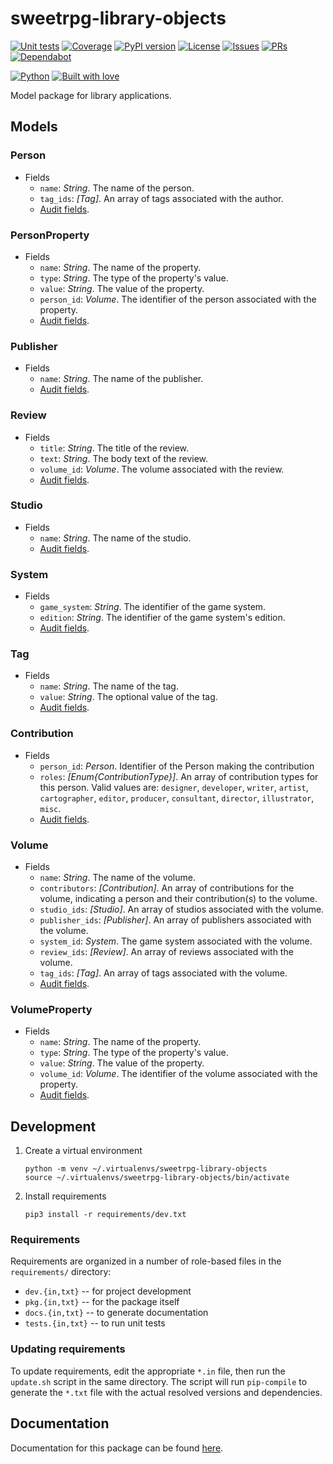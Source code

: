 # sweetrpg-library-objects

[![Unit tests](https://github.com/sweetrpg/library-objects/actions/workflows/python-ci.yml/badge.svg)](https://github.com/sweetrpg/library-objects/actions/workflows/python-ci.yml)
[![Coverage](https://github.com/sweetrpg/library-objects/blob/develop/coverage.svg)](https://github.com/sweetrpg/library-objects)
[![PyPI version](https://badgen.net/pypi/v/sweetrpg-library-objects)](https://pypi.org/project/sweetrpg-library-objects)
[![License](https://img.shields.io/github/license/sweetrpg/library-objects.svg)](https://img.shields.io/github/license/sweetrpg/library-objects.svg)
[![Issues](https://img.shields.io/github/issues/sweetrpg/library-objects.svg)](https://img.shields.io/github/issues/sweetrpg/library-objects.svg)
[![PRs](https://img.shields.io/github/issues-pr/sweetrpg/library-objects.svg)](https://img.shields.io/github/issues-pr/sweetrpg/library-objects.svg)
[![Dependabot](https://badgen.net/github/dependabot/sweetrpg/library-objects)](https://badgen.net/github/dependabot/sweetrpg/library-objects)

[![Python](https://img.shields.io/badge/Python-3776AB?style=for-the-badge&logo=python&logoColor=white)](https://img.shields.io/badge/Python-3776AB?style=for-the-badge&logo=python&logoColor=white)
[![Built with love](https://ForTheBadge.com/images/badges/built-with-love.svg)](https://ForTheBadge.com/images/badges/built-with-love.svg)

Model package for library applications.

## Models

<a name="#person"></a>
### Person

* Fields
    * `name`: *String*. The name of the person.
    * `tag_ids`: *[Tag]*. An array of tags associated with the author.
    * [Audit fields](https://github.com/sweetrpg/design/blob/master/README.md#audit).

<a name="#personproperty"></a>
### PersonProperty

* Fields
    * `name`: *String*. The name of the property.
    * `type`: *String*. The type of the property's value.
    * `value`: *String*. The value of the property.
    * `person_id`: *Volume*. The identifier of the person associated with the property.
    * [Audit fields](https://github.com/sweetrpg/design/blob/master/README.md#audit).

<a name="#publisher"></a>
### Publisher

* Fields
    * `name`: *String*. The name of the publisher.
    * [Audit fields](https://github.com/sweetrpg/design/blob/master/README.md#audit).

<a name="#review"></a>
### Review

* Fields
    * `title`: *String*. The title of the review.
    * `text`: *String*. The body text of the review.
    * `volume_id`: *Volume*. The volume associated with the review.
    * [Audit fields](https://github.com/sweetrpg/design/blob/master/README.md#audit).

<a name="#studio"></a>
### Studio

* Fields
    * `name`: *String*. The name of the studio.
    * [Audit fields](https://github.com/sweetrpg/design/blob/master/README.md#audit).

<a name="#system"></a>
### System

* Fields
    * `game_system`: *String*. The identifier of the game system.
    * `edition`: *String*. The identifier of the game system's edition.
    * [Audit fields](https://github.com/sweetrpg/design/blob/master/README.md#audit).

<a name="#tag"></a>
### Tag

* Fields
    * `name`: *String*. The name of the tag.
    * `value`: *String*. The optional value of the tag.
    * [Audit fields](https://github.com/sweetrpg/design/blob/master/README.md#audit).

<a name="#contribution"></a>
### Contribution

* Fields
    * `person_id`: *Person*. Identifier of the Person making the contribution
    * `roles`: *[Enum{ContributionType}]*. An array of contribution types for this person.
                       Valid values are: `designer`, `developer`, `writer`, `artist`, `cartographer`, `editor`,
                       `producer`, `consultant`, `director`, `illustrator`, `misc`.
    * [Audit fields](https://github.com/sweetrpg/design/blob/master/README.md#audit).

<a name="#volume"></a>
### Volume

* Fields
    * `name`: *String*. The name of the volume.
    * `contributors`: *[Contribution]*. An array of contributions for the volume, indicating a person
                      and their contribution(s) to the volume.
    * `studio_ids`: *[Studio]*. An array of studios associated with the volume.
    * `publisher_ids`: *[Publisher]*. An array of publishers associated with the volume.
    * `system_id`: *System*. The game system associated with the volume.
    * `review_ids`: *[Review]*. An array of reviews associated with the volume.
    * `tag_ids`: *[Tag]*. An array of tags associated with the volume.
    * [Audit fields](https://github.com/sweetrpg/design/blob/master/README.md#audit).

<a name="#volumeproperty"></a>
### VolumeProperty

* Fields
    * `name`: *String*. The name of the property.
    * `type`: *String*. The type of the property's value.
    * `value`: *String*. The value of the property.
    * `volume_id`: *Volume*. The identifier of the volume associated with the property.
    * [Audit fields](https://github.com/sweetrpg/design/blob/master/README.md#audit).

## Development

1. Create a virtual environment
    ```shell
    python -m venv ~/.virtualenvs/sweetrpg-library-objects
    source ~/.virtualenvs/sweetrpg-library-objects/bin/activate
    ```
2. Install requirements
    ```shell
    pip3 install -r requirements/dev.txt
    ```

### Requirements

Requirements are organized in a number of role-based files in the `requirements/` directory:

* `dev.{in,txt}` -- for project development
* `pkg.{in,txt}` -- for the package itself
* `docs.{in,txt}` -- to generate documentation
* `tests.{in,txt}` -- to run unit tests

### Updating requirements

To update requirements, edit the appropriate `*.in` file, then run the `update.sh` script in the
same directory. The script will run `pip-compile` to generate the `*.txt` file with the actual
resolved versions and dependencies.

## Documentation

Documentation for this package can be found [here](https://sweetrpg.github.io/library-objects).
